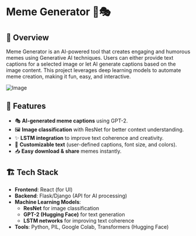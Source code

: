 # Meme Generator 🤖🎭

## 📌 Overview  
Meme Generator is an AI-powered tool that creates engaging and humorous memes using Generative AI techniques. Users can either provide text captions for a selected image or let AI generate captions based on the image content. This project leverages deep learning models to automate meme creation, making it fun, easy, and interactive.  

![Image](https://github.com/user-attachments/assets/d5e3161e-2779-4238-a124-953f1647362b)

## 🚀 Features  
- 🎭 **AI-generated meme captions** using GPT-2.  
- 🖼 **Image classification** with ResNet for better context understanding.  
- ✨ **LSTM integration** to improve text coherence and creativity.  
- 🎨 **Customizable text** (user-defined captions, font size, and colors).  
- 📥 **Easy download & share** memes instantly.

## 🏗️ Tech Stack  
- **Frontend**: React (for UI)  
- **Backend**: Flask/Django (API for AI processing)  
- **Machine Learning Models**:  
  - **ResNet** for image classification  
  - **GPT-2 (Hugging Face)** for text generation  
  - **LSTM networks** for improving text coherence  
- **Tools**: Python, PIL, Google Colab, Transformers (Hugging Face)  
